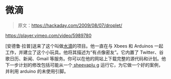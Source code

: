 # 微滴

> 原文：<https://hackaday.com/2009/08/07/droplet/>

<https://player.vimeo.com/video/5989780>

</div> <p>[安德鲁·拉普]送来了这个叫做<a href="http://rapplogic.blogspot.com/2009/08/droplet.html" target="_blank">水滴</a>的项目。他一直在与 Xbees 和 Arduinos 一起工作，并建立了这个小玩具。他将其描述为“有点像密友”。它内置了 Twitter、谷歌日历、新闻、Gmail 等服务。你可以在他的网站上下载完整的源代码和计划。他下一步计划的修改包括可能从一个<a href="http://hackaday.com/2009/04/29/hackit-sheevaplug/"> sheevaplu </a> g 运行它，为它做一个好的案例，并利用 arduino 的未使用引脚。</p> </body> </html>